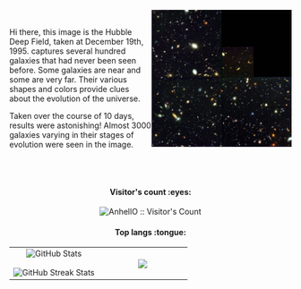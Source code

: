 <picture> <img align="right" src="README/december-19-hubble-deep-field.jpg" width = 250px></picture>

<br>

Hi there, this image is the Hubble Deep Field, taken at December 19th, 1995. captures several hundred galaxies that had never been seen before. Some galaxies are near and some are very far. Their various shapes and colors provide clues about the evolution of the universe.

Taken over the course of 10 days,  results were astonishing! Almost 3000 galaxies varying in their stages of evolution were seen in the image.



<br><br>

<h4 align="center">Visitor's count :eyes:</h4>

<p align="center"><img src="https://profile-counter.glitch.me/{taham8875}/count.svg" alt="AnhellO :: Visitor's Count" /></p>

<h4 align="center">Top langs :tongue:</h4>





  
  
<table border="0" align="center">
<tr border="0">
<td width="50%" align="center">
        <img src="https://github-readme-stats.vercel.app/api?username=taham8875&title_color=6FDA44&text_color=FFFFFF&show_icons=true&icon_color=6FDA44&include_all_commits=true&count_private=true&theme=dark" alt="GitHub Stats" height="200" />
  <br></br>
        <img src="https://github-readme-streak-stats.herokuapp.com/?user=taham8875&theme=dark&date_format=j%20M%5B%20Y%5D&currStreakLabel=6FDA44&fire=6FDA44&ring=6FDA44" alt="GitHub Streak Stats" height="200" />


  
</td>

<td width="50%" align="center">

  <img  align="center"  src="https://github-readme-stats.anuraghazra1.vercel.app/api/top-langs/?username=taham8875&theme=dark&hide_border=true&no-bg=true&no-frame=true&langs_count=10&hide=jupyter%20notebook"/>
  
  </td>
</tr>
</table>

<br>
